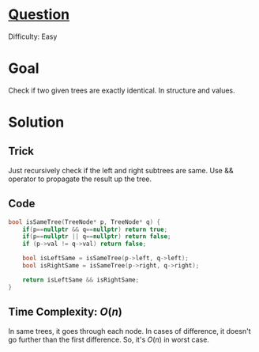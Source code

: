 # [Question](https://leetcode.com/problems/same-tree/)
Difficulty: Easy 
# Goal
Check if two given trees are exactly identical. In structure and values.
# Solution
## Trick
Just recursively check if the left and right subtrees are same. Use && operator to propagate the result up the tree.
## Code
```cpp
bool isSameTree(TreeNode* p, TreeNode* q) {
    if(p==nullptr && q==nullptr) return true;
    if(p==nullptr || q==nullptr) return false;
    if (p->val != q->val) return false;

    bool isLeftSame = isSameTree(p->left, q->left);
    bool isRightSame = isSameTree(p->right, q->right);

    return isLeftSame && isRightSame;
}
```
## Time Complexity: $O(n)$
In same trees, it goes through each node. In cases of difference, it doesn't go further than the first difference. So, it's $O(n)$ in worst case.